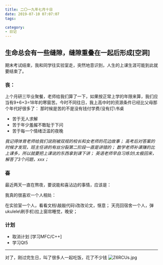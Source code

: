 ```yaml
---
title: 二〇一九年七月十日
date: 2019-07-10 07:07:07
tags:

category:
- 日记
---
```

## 生命总会有一些缝隙，缝隙重叠在一起后形成[空洞]
期末考试结束，我和同学往实验室走，突然地意识到，人生的上课生涯可能到此就要结束了。

### 丧：
上个月研三毕业聚餐，老师给我们算了一下，如果按正常上学的年限来算，我们应当有9+6+3=18年的寒窗苦。今时不同往日，我上高中时的资源条件已经比父母那个年代好很多了：
那时候是苦的不是没有钱付学费/没有灯\书桌
- 苦于无人求解
- 苦于年少羞赧不敢耻于下问
- 苦于每一个情绪泛滥的夜晚

*我记得体育老师给我们说刚被双规的校长和女老师的花边故事；
高考后对答案的时候才发现，班主任讲的有丝分裂第二阶段一直是讲错的；
数学老师补课赚的比上课多，所以就要把上课说的东西拿到课下讲；
英语老师早自习练剑\太极回来，解答了3个问题，xxx；*

### ~~喜~~
最近两天一直在熬夜，要说能和喜沾边的事情，应该是：

我真的很喜欢一个人相处：

在实验室一个人，看看文档\敲敲代码\改改论文，惬意；
天亮回宿舍一个人，弹ukulele\刷手机\拉上窗帘睡觉，晚安；

### 计划
- 取消计划 [学习MFC/C++]
- 学习Qt5
---

对了，刚过完生日，叫了很多人一起吃饭，花了不少钱
![Z6RCUs.jpg](https://s2.ax1x.com/2019/07/10/Z6RCUs.jpg)